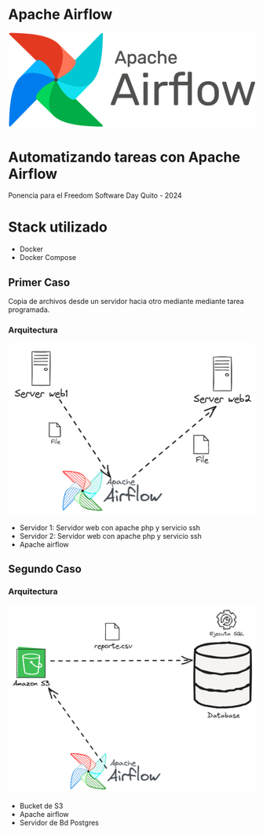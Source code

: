 # Apache Airflow

![logo airflow](images/apache_airflow.png)

# Automatizando tareas con Apache Airflow

Ponencia para el Freedom Software Day Quito - 2024

# Stack utilizado
- Docker
- Docker Compose

## Primer Caso
Copia de archivos desde un servidor hacia otro mediante mediante tarea programada.

### Arquitectura

![Caso 1](images/caso_1.png)

- Servidor 1: Servidor web con apache php y servicio ssh
- Servidor 2: Servidor web con apache php y servicio ssh
- Apache airflow

## Segundo Caso

### Arquitectura

![Caso 2](images/caso_2.png)

- Bucket de S3
- Apache airflow
- Servidor de Bd Postgres